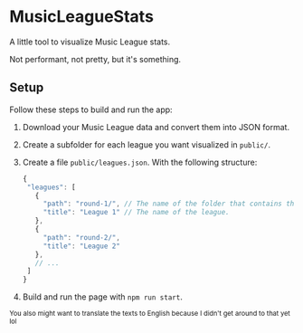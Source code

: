 # MusicLeagueStats

A little tool to visualize Music League stats.

Not performant, not pretty, but it's something.

## Setup

Follow these steps to build and run the app:

1. Download your Music League data and convert them into JSON format.
2. Create a subfolder for each league you want visualized in `public/`.
3. Create a file `public/leagues.json`. With the following structure:

   ```js
   {
    "leagues": [
      {
        "path": "round-1/", // The name of the folder that contains the league's data.
        "title": "League 1" // The name of the league.
      },
      {
        "path": "round-2/",
        "title": "League 2"
      },
      // ...
    ]
   }
   ```

4. Build and run the page with `npm run start`.

<sub>You also might want to translate the texts to English because I didn't get around
to that yet lol</sub>
